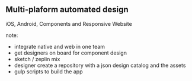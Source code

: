 ##  Multi-plaform automated design
  iOS, Android, Components and Responsive Website

note:
  * integrate native and web in one team
  * get designers on board for component design
  * sketch / zeplin mix
  * designer create a repository with a json design catalog and the assets
  * gulp scripts to build the app 

